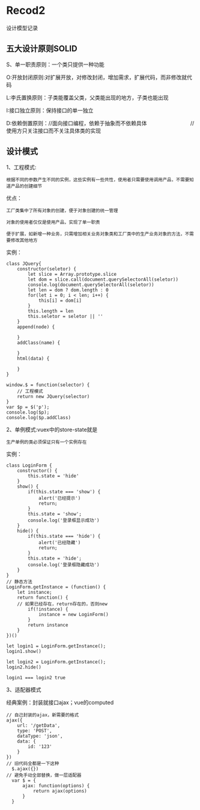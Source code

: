 # Recod2
设计模型记录

## 五大设计原则SOLID

  S、单一职责原则：一个类只提供一种功能
  
  O:开放封闭原则:对扩展开放，对修改封闭，增加需求，扩展代码，而非修改就代码
  
  L:李氏置换原则：子类能覆盖父类，父类能出现的地方，子类也能出现
  
  I:接口独立原则：保持接口的单一独立
  
  D:依赖倒置原则：//面向接口编程，依赖于抽象而不依赖具体
　　　　　　　　//使用方只关注接口而不关注具体类的实现

## 设计模式

1、工程模式:

    根据不同的参数产生不同的实例，这些实例有一些共性，使用者只需要使用调用产品，不需要知道产品的创建细节
  
优点： 

    工厂类集中了所有对象的创建，便于对象创建的统一管理

    对象的使用者仅仅是使用产品，实现了单一职责

    便于扩展，如新增一种业务，只需增加相关业务对象类和工厂类中的生产业务对象的方法，不需要修改其他地方

实例：

  ```
  class JQuery{
      constructor(seletor) {
          let slice = Array.prototype.slice
          let dom = slice.call(document.querySelectorAll(seletor))
          console.log(document.querySelectorAll(seletor))
          let len = dom ? dom.length : 0
          for(let i = 0; i < len; i++) {
              this[i] = dom[i]
          }
          this.length = len
          this.seletor = seletor || ''
      }
      append(node) {

      }
      addClass(name) {

      }
      html(data) {

      }
  }

  window.$ = function(selector) {
      // 工程模式
      return new JQuery(selector)
  }
  var $p = $('p');
  console.log($p);
  console.log($p.addClass)
  ```

2、单例模式:vuex中的store-state就是
  
    生产单例的类必须保证只有一个实例存在
  
实例：

  ```
  class LoginForm {
      constructor() {
          this.state = 'hide'
      }
      show() {
          if(this.state === 'show') {
              alert('已经提示')
              return;
          }
          this.state = 'show';
          console.log('登录框显示成功')
      }
      hide() {
          if(this.state === 'hide') {
              alert('已经隐藏')
              return;
          }
          this.state = 'hide';
          console.log('登录框隐藏成功')
      }
  }
  // 静态方法
  LoginForm.getInstance = (function() {
      let instance;
      return function() {
      // 如果已经存在，return存在的，否则new
          if(!instance) {
              instance = new LoginForm()
          }
          return instance
      }
  })()

  let login1 = LoginForm.getInstance();
  login1.show()

  let login2 = LoginForm.getInstance();
  login2.hide()

  login1 === login2 true
  ```
  
  3、适配器模式
  
经典案例：封装就接口ajax；vue的computed
  ```
  // 自己封装的ajax，新需要的格式
  ajax({
      url: '/getData',
      type: 'POST',
      dataType: 'json',
      data: {
          id: '123'
      }
  })
  // 旧代码全都是一下这种
    $.ajax({})
  // 避免手动全部替换，做一层适配器
    var $ = {
        ajax: function(options) {
            return ajax(options)
        }
    }
  ```
  
     
     
